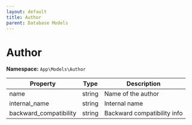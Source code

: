 ```yaml
---
layout: default
title: Author
parent: Database Models
---
```


# Author

**Namespace:** `App\Models\Author`

| Property               | Type   | Description                 |
| ---------------------- | ------ | --------------------------- |
| name                   | string | Name of the author          |
| internal_name          | string | Internal name               |
| backward_compatibility | string | Backward compatibility info |
